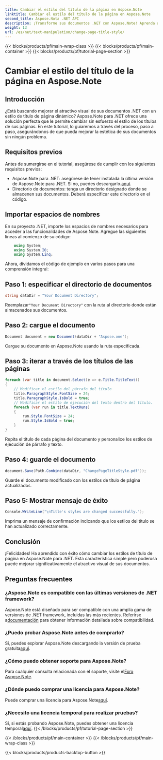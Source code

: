 ```yaml
---
title: Cambiar el estilo del título de la página en Aspose.Note
linktitle: Cambiar el estilo del título de la página en Aspose.Note
second_title: Aspose.Nota .NET API
description: ¡Transforme sus documentos .NET con Aspose.Note! Aprenda a cambiar los estilos de los títulos de las páginas sin esfuerzo. Eleva la estética en unos sencillos pasos.
weight: 13
url: /es/net/text-manipulation/change-page-title-style/
---
```


{{< blocks/products/pf/main-wrap-class >}}
{{< blocks/products/pf/main-container >}}
{{< blocks/products/pf/tutorial-page-section >}}

# Cambiar el estilo del título de la página en Aspose.Note

## Introducción
¿Está buscando mejorar el atractivo visual de sus documentos .NET con un estilo de título de página dinámico? Aspose.Note para .NET ofrece una solución perfecta que le permite cambiar sin esfuerzo el estilo de los títulos de sus páginas. En este tutorial, lo guiaremos a través del proceso, paso a paso, asegurándonos de que pueda mejorar la estética de sus documentos sin ningún problema.
## Requisitos previos
Antes de sumergirse en el tutorial, asegúrese de cumplir con los siguientes requisitos previos:
-  Aspose.Note para .NET: asegúrese de tener instalada la última versión de Aspose.Note para .NET. Si no, puedes descargarlo.[aquí](https://releases.aspose.com/note/net/).
- Directorio de documentos: tenga un directorio designado donde se almacenen sus documentos. Deberá especificar este directorio en el código.
## Importar espacios de nombres
En su proyecto .NET, importe los espacios de nombres necesarios para acceder a las funcionalidades de Aspose.Note. Agregue las siguientes líneas al comienzo de su código:
```csharp
    using System;
    using System.IO;
    using System.Linq;
```
Ahora, dividamos el código de ejemplo en varios pasos para una comprensión integral:
## Paso 1: especificar el directorio de documentos
```csharp
string dataDir = "Your Document Directory";
```
 Reemplazar`"Your Document Directory"` con la ruta al directorio donde están almacenados sus documentos.
## Paso 2: cargue el documento
```csharp
Document document = new Document(dataDir + "Aspose.one");
```
Cargue su documento en Aspose.Note usando la ruta especificada.
## Paso 3: iterar a través de los títulos de las páginas
```csharp
foreach (var title in document.Select(e => e.Title.TitleText))
{
    // Modificar el estilo del párrafo del título
    title.ParagraphStyle.FontSize = 24;
    title.ParagraphStyle.IsBold = true;
    // Modificar el estilo de ejecución del texto dentro del título.
    foreach (var run in title.TextRuns)
    {
        run.Style.FontSize = 24;
        run.Style.IsBold = true;
    }
}
```
Repita el título de cada página del documento y personalice los estilos de ejecución de párrafo y texto.
## Paso 4: guarde el documento
```csharp
document.Save(Path.Combine(dataDir, "ChangePageTitleStyle.pdf"));
```
Guarde el documento modificado con los estilos de título de página actualizados.
## Paso 5: Mostrar mensaje de éxito
```csharp
Console.WriteLine("\nTitle's styles are changed successfully.");
```
Imprima un mensaje de confirmación indicando que los estilos del título se han actualizado correctamente.
## Conclusión
¡Felicidades! Ha aprendido con éxito cómo cambiar los estilos de título de página en Aspose.Note para .NET. Esta característica simple pero poderosa puede mejorar significativamente el atractivo visual de sus documentos.
## Preguntas frecuentes
### ¿Aspose.Note es compatible con las últimas versiones de .NET framework?
 Aspose.Note está diseñado para ser compatible con una amplia gama de versiones de .NET framework, incluidas las más recientes. Referirse a[documentación](https://reference.aspose.com/note/net/) para obtener información detallada sobre compatibilidad.
### ¿Puedo probar Aspose.Note antes de comprarlo?
 Sí, puedes explorar Aspose.Note descargando la versión de prueba gratuita[aquí](https://releases.aspose.com/).
### ¿Cómo puedo obtener soporte para Aspose.Note?
 Para cualquier consulta relacionada con el soporte, visite el[Foro Aspose.Note](https://forum.aspose.com/c/note/28).
### ¿Dónde puedo comprar una licencia para Aspose.Note?
 Puede comprar una licencia para Aspose.Note[aquí](https://purchase.aspose.com/buy).
### ¿Necesito una licencia temporal para realizar pruebas?
 Sí, si estás probando Aspose.Note, puedes obtener una licencia temporal[aquí](https://purchase.aspose.com/temporary-license/).
{{< /blocks/products/pf/tutorial-page-section >}}

{{< /blocks/products/pf/main-container >}}
{{< /blocks/products/pf/main-wrap-class >}}

{{< blocks/products/products-backtop-button >}}
